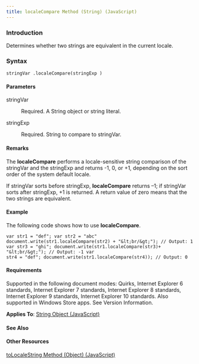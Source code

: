 ```yaml
---
title: localeCompare Method (String) (JavaScript)
---
```


### Introduction 

 Determines whether two strings are equivalent in the current locale.

### Syntax 

```
stringVar .localeCompare(stringExp )
```

#### Parameters 

<div id="sectionSection0" class="section" name="collapseableSection" style="" expanded="true">
  <dl class="authored">
    <dt>
      <span class="parameter" sdata="paramReference" xmlns:util="util">stringVar</span>
    </dt>
    <dd>
      <p xmlns:util="util">
        Required. A <span sdata="langKeyword" value="String"><span class="keyword">String</span></span> object or string literal.
      </p>
    </dd>
    <dt>
      <span class="parameter" sdata="paramReference" xmlns:util="util">stringExp</span>
    </dt>
    <dd>
      <p xmlns:util="util">
        Required. String to compare to <span class="parameter" sdata="paramReference">stringVar</span>.
      </p>
    </dd>
  </dl>
</div>

#### Remarks 

<div id="languageReferenceRemarksSection" class="section" name="collapseableSection" style="">
  <p xmlns:util="util">
    The <b>localeCompare</b> performs a locale-sensitive string comparison of the <span class="parameter" sdata="paramReference">stringVar</span> and the <span class="parameter" sdata=
    "paramReference">stringExp</span> and returns -1, 0, or +1, depending on the sort order of the system default locale.
  </p>
  <p xmlns:util="util">
    If <span class="parameter" sdata="paramReference">stringVar</span> sorts before <span class="parameter" sdata="paramReference">stringExp</span>, <b>localeCompare</b> returns &#8211;1; if
    <span class="parameter" sdata="paramReference">stringVar</span> sorts after <span class="parameter" sdata="paramReference">stringExp</span>, +1 is returned. A return value of zero means that the
    two strings are equivalent.
  </p>
</div>

#### Example 

<p xmlns:util="util">
  The following code shows how to use <b>localeCompare</b>.
</p>

```
var str1 = "def"; var str2 = "abc" document.write(str1.localeCompare(str2) + "&lt;br/&gt;"); // Output: 1 var str3 = "ghi"; document.write(str1.localeCompare(str3)+ "&lt;br/&gt;"); // Output: -1 var
str4 = "def"; document.write(str1.localeCompare(str4)); // Output: 0
```

#### Requirements 

<div id="requirementsTitleSection" class="section" name="collapseableSection" style="">
  <p xmlns:util="util"></p>
  <p>
    Supported in the following document modes: Quirks, Internet Explorer 6 standards, Internet Explorer 7 standards, Internet Explorer 8 standards, Internet Explorer 9 standards, Internet Explorer 10
    standards. Also supported in Windows Store apps. See Version Information.
  </p>
  <p xmlns:util="util">
    <b>Applies To</b>: <span sdata="link"><a href="8063ecd5-5778-4e87-b985-b21420171914.htm">String Object (JavaScript)</a></span>
  </p>
</div>

#### See Also 

<div id="seeAlsoSection" class="section" name="collapseableSection" style="">
  <h4 class="subHeading">
    Other Resources
  </h4>
  <div class="seeAlsoStyle">
    <span sdata="link" xmlns:util="util"><a href="0901afcb-126b-4ed7-bd6a-2301d50e2326.htm">toLocaleString Method (Object) (JavaScript)</a></span>
  </div>
</div>

